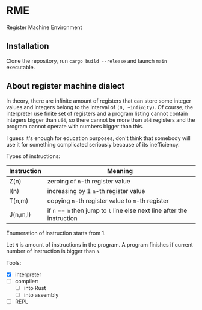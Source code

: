 # RME
Register Machine Environment

## Installation

Clone the repository, run `cargo build --release` and launch `main` executable.

## About register machine dialect

In theory, there are infinite amount of registers that can store some integer values and integers belong to the interval of `(0, +infinity)`. Of course, the interpreter use finite set of registers and a program listing cannot contain integers bigger than `u64`, so there cannot be more than `u64` registers and the program cannot operate with numbers bigger than this.

I guess it's enough for education purposes, don't think that somebody will use it for something complicated seriously because of its inefficiency.

Types of instructions:

Instruction | Meaning
------------|---------
Z(n)        | zeroing of `n`-th register value
I(n)        | increasing by 1 `n`-th register value
T(n,m)      | copying `n`-th register value to `m`-th register
J(n,m,l)    | if `n` == `m` then jump to `l` line else next line after the instruction

Enumeration of instruction starts from 1.

Let `N` is amount of instructions in the program. A program finishes if current number of instruction is bigger than `N`.

Tools:
- [x] interpreter
- [ ] compiler:
    - [ ] into Rust
    - [ ] into assembly
- [ ] REPL
